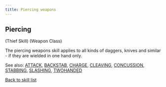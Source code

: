 ```yaml
---
title: Piercing weapons
---
```


## Piercing

(Thief Skill) (Weapon Class)

The piercing weapons skill applies to all kinds of daggers, knives and
similar - if they are wielded in one hand only.

See also: [ATTACK](ATTACK "wikilink"), [BACKSTAB](BACKSTAB "wikilink"),
[CHARGE](CHARGE "wikilink"), [CLEAVING](CLEAVING "wikilink"),
[CONCUSSION](CONCUSSION "wikilink"), [STABBING](STABBING "wikilink"),
[SLASHING](SLASHING "wikilink"), [TWOHANDED](TWOHANDED "wikilink")

[Back to skill list](Skill "wikilink")